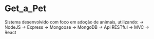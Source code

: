 # Get_a_Pet
Sistema desenvolvido com foco em adoção de animais, utilizando:
-> NodeJS
-> Express
-> Mongoose
-> MongoDB
-> Api RESTful
-> MVC
-> React
